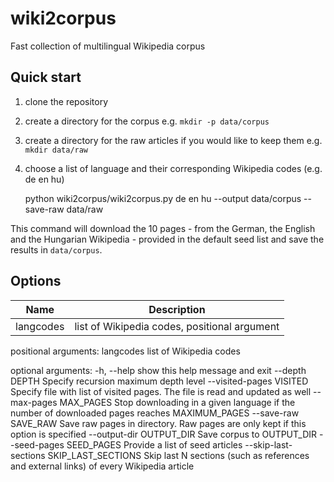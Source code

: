 # wiki2corpus

Fast collection of multilingual Wikipedia corpus

## Quick start

1. clone the repository
2. create a directory for the corpus e.g. `mkdir -p data/corpus`
3. create a directory for the raw articles if you would like to keep them e.g. `mkdir data/raw`
4. choose a list of language and their corresponding Wikipedia codes (e.g. de en hu)

    python wiki2corpus/wiki2corpus.py de en hu --output data/corpus --save-raw data/raw


This command will download the 10 pages - from the German, the English and the Hungarian Wikipedia - provided in the default seed list and save the results in `data/corpus`.

## Options

| Name | Description |
| ----- | ------ |
| langcodes | list of Wikipedia codes, positional argument |

positional arguments:
  langcodes             list of Wikipedia codes

optional arguments:
  -h, --help            show this help message and exit
  --depth DEPTH         Specify recursion maximum depth level
  --visited-pages VISITED
                        Specify file with list of visited pages. The file is
                        read and updated as well
  --max-pages MAX_PAGES
                        Stop downloading in a given language if the number of
                        downloaded pages reaches MAXIMUM_PAGES
  --save-raw SAVE_RAW   Save raw pages in directory. Raw pages are only kept
                        if this option is specified
  --output-dir OUTPUT_DIR
                        Save corpus to OUTPUT_DIR
  --seed-pages SEED_PAGES
                        Provide a list of seed articles
  --skip-last-sections SKIP_LAST_SECTIONS
                        Skip last N sections (such as references and external
                        links) of every Wikipedia article


